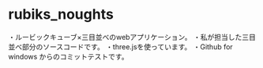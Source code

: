 # rubiks_noughts
・ルービックキューブ×三目並べのwebアプリケーション。
・私が担当した三目並べ部分のソースコードです。
・three.jsを使っています。
・Github for windows からのコミットテストです。